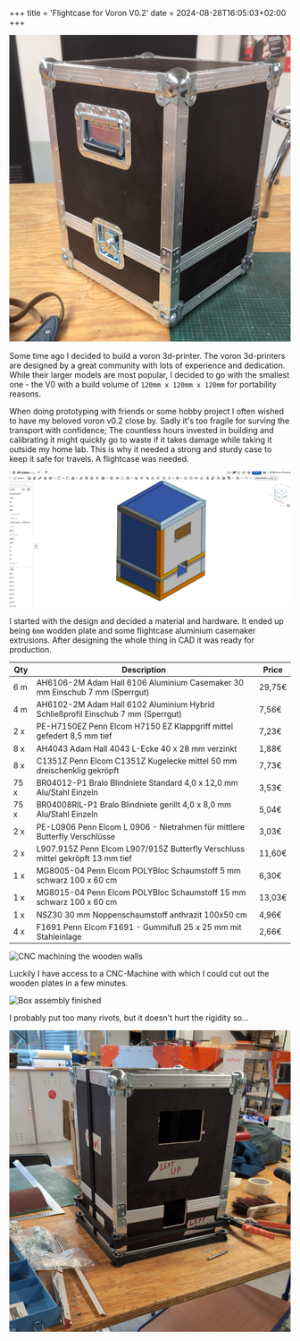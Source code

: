 +++
title = 'Flightcase for Voron V0.2'
date = 2024-08-28T16:05:03+02:00
+++

![Box assembly finished](./images/assembly_finished.jpg)

Some time ago I decided to build a voron 3d-printer. The voron 3d-printers are designed by a great community with lots of experience and dedication. While their larger models are most popular, I decided to go with the smallest one - the V0 with a build volume of `120mm x 120mm x 120mm` for portability reasons.

When doing prototyping with friends or some hobby project I often wished to have my beloved voron v0.2 close by. Sadly it's too fragile for surving the transport with confidence; The countless hours invested in building and calibrating it might quickly go to waste if it takes damage while taking it outside my home lab. This is why it needed a strong and sturdy case to keep it safe for travels. A flightcase was needed.

![CAD designing the case](./images/cad_design.png)

I started with the design and decided a material and hardware. It ended up being `6mm` wodden plate and some flightcase aluminium casemaker extrusions. After designing the whole thing in CAD it was ready for production.

| Qty | Description | Price |
| - | - | - |
6 m | AH6106-2M Adam Hall 6106 Aluminium Casemaker 30 mm Einschub 7 mm (Sperrgut) | 29,75€
4 m | AH6102-2M Adam Hall 6102 Aluminium Hybrid Schließprofil Einschub 7 mm (Sperrgut) | 7,56€
2 x | PE-H7150EZ Penn Elcom H7150 EZ Klappgriff mittel gefedert 8,5 mm tief | 7,23€
8 x | AH4043 Adam Hall 4043 L-Ecke 40 x 28 mm verzinkt | 1,88€
8 x | C1351Z Penn Elcom C1351Z Kugelecke mittel 50 mm dreischenklig gekröpft | 7,73€
75 x | BR04012-P1 Bralo Blindniete Standard 4,0 x 12,0 mm Alu/Stahl Einzeln | 3,53€
75 x | BR04008RIL-P1 Bralo Blindniete gerillt 4,0 x 8,0 mm Alu/Stahl Einzeln | 5,04€
2 x | PE-L0906 Penn Elcom L 0906 - Nietrahmen für mittlere Butterfly Verschlüsse | 3,03€
2 x | L907.915Z Penn Elcom L907/915Z Butterfly Verschluss mittel gekröpft 13 mm tief | 11,60€
1 x | MG8005-04 Penn Elcom POLYBloc Schaumstoff 5 mm schwarz 100 x 60 cm | 6,30€
1 x | MG8015-04 Penn Elcom POLYBloc Schaumstoff 15 mm schwarz 100 x 60 cm | 13,03€
1 x | NSZ30 30 mm Noppenschaumstoff anthrazit 100x50 cm | 4,96€
4 x | F1691 Penn Elcom F1691 - Gummifuß 25 x 25 mm mit Stahleinlage | 2,66€

![CNC machining the wooden walls](./images/cnc0.jpg)

Luckily I have access to a CNC-Machine with which I could cut out the wooden plates in a few minutes.

![Box assembly finished](./images/table_assembly0.jpg)

I probably put too many rivots, but it doesn't hurt the rigidity so...

![Box assembly finished](./images/table_assembly1.jpg)
